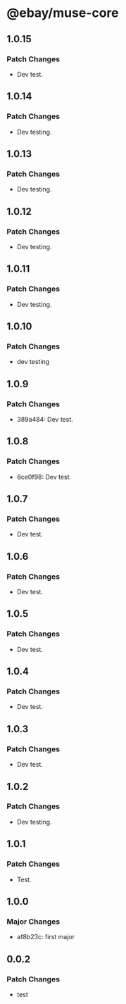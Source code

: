 # @ebay/muse-core

## 1.0.15

### Patch Changes

- Dev test.

## 1.0.14

### Patch Changes

- Dev testing.

## 1.0.13

### Patch Changes

- Dev testing.

## 1.0.12

### Patch Changes

- Dev testing.

## 1.0.11

### Patch Changes

- Dev testing.

## 1.0.10

### Patch Changes

- dev testing

## 1.0.9

### Patch Changes

- 389a484: Dev test.

## 1.0.8

### Patch Changes

- 8ce0f98: Dev test.

## 1.0.7

### Patch Changes

- Dev test.

## 1.0.6

### Patch Changes

- Dev test.

## 1.0.5

### Patch Changes

- Dev test.

## 1.0.4

### Patch Changes

- Dev test.

## 1.0.3

### Patch Changes

- Dev test.

## 1.0.2

### Patch Changes

- Dev testing.

## 1.0.1

### Patch Changes

- Test.

## 1.0.0

### Major Changes

- af8b23c: first major

## 0.0.2

### Patch Changes

- test
